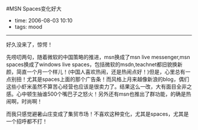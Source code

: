 #MSN Spaces变化好大

- time: 2006-08-03 10:10
- tags: mood

---
好久没来了，惊愕！

先唠叨两句，随着微软的中国策略的推进，msn换成了msn live messenger,msn spaces换成了windows live spaces，包括微软的msdn,teachnet都旧貌换新颜，简直一个月一个样儿！(中国人喜欢热闹，还是热闹点好！)但是，心里总有一点别扭！尤其是spaces上面的那个广告条！而风格上月来越像新浪的blog，偶们这些小虾米虽然不算苦心经营也应该是很卖力了。结果这么一改，大有面目全非之感。心中顿生抽谁500个嘴巴子之怒火！另外还有msn也推出了群功能，的确是热闹啊，时尚啊！
  
而我只感觉避暑山庄变成了集贸市场！不喜欢这种变化，尤其是spaces，尤其是一个招呼都不打！
 